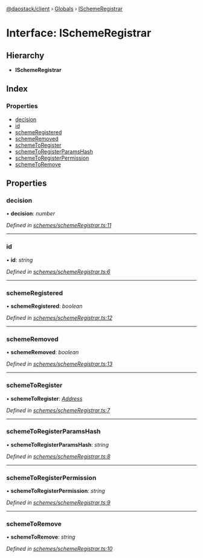 [@daostack/client](../README.md) › [Globals](../globals.md) › [ISchemeRegistrar](ischemeregistrar.md)

# Interface: ISchemeRegistrar

## Hierarchy

* **ISchemeRegistrar**

## Index

### Properties

* [decision](ischemeregistrar.md#decision)
* [id](ischemeregistrar.md#id)
* [schemeRegistered](ischemeregistrar.md#schemeregistered)
* [schemeRemoved](ischemeregistrar.md#schemeremoved)
* [schemeToRegister](ischemeregistrar.md#schemetoregister)
* [schemeToRegisterParamsHash](ischemeregistrar.md#schemetoregisterparamshash)
* [schemeToRegisterPermission](ischemeregistrar.md#schemetoregisterpermission)
* [schemeToRemove](ischemeregistrar.md#schemetoremove)

## Properties

###  decision

• **decision**: *number*

*Defined in [schemes/schemeRegistrar.ts:11](https://github.com/daostack/client/blob/a73e635/src/schemes/schemeRegistrar.ts#L11)*

___

###  id

• **id**: *string*

*Defined in [schemes/schemeRegistrar.ts:6](https://github.com/daostack/client/blob/a73e635/src/schemes/schemeRegistrar.ts#L6)*

___

###  schemeRegistered

• **schemeRegistered**: *boolean*

*Defined in [schemes/schemeRegistrar.ts:12](https://github.com/daostack/client/blob/a73e635/src/schemes/schemeRegistrar.ts#L12)*

___

###  schemeRemoved

• **schemeRemoved**: *boolean*

*Defined in [schemes/schemeRegistrar.ts:13](https://github.com/daostack/client/blob/a73e635/src/schemes/schemeRegistrar.ts#L13)*

___

###  schemeToRegister

• **schemeToRegister**: *[Address](../globals.md#address)*

*Defined in [schemes/schemeRegistrar.ts:7](https://github.com/daostack/client/blob/a73e635/src/schemes/schemeRegistrar.ts#L7)*

___

###  schemeToRegisterParamsHash

• **schemeToRegisterParamsHash**: *string*

*Defined in [schemes/schemeRegistrar.ts:8](https://github.com/daostack/client/blob/a73e635/src/schemes/schemeRegistrar.ts#L8)*

___

###  schemeToRegisterPermission

• **schemeToRegisterPermission**: *string*

*Defined in [schemes/schemeRegistrar.ts:9](https://github.com/daostack/client/blob/a73e635/src/schemes/schemeRegistrar.ts#L9)*

___

###  schemeToRemove

• **schemeToRemove**: *string*

*Defined in [schemes/schemeRegistrar.ts:10](https://github.com/daostack/client/blob/a73e635/src/schemes/schemeRegistrar.ts#L10)*
